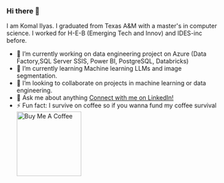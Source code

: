 ### Hi there 👋

I am Komal Ilyas. I graduated from Texas A&M with a master's in computer science. I worked for H-E-B (Emerging Tech and Innov) and IDES-inc before. 

- 🔭 I’m currently working on data engineering project on Azure (Data Factory,SQL Server SSIS, Power BI, PostgreSQL, Databricks)
- 🌱 I’m currently learning Machine learning LLMs and image segmentation.
- 👯 I’m looking to collaborate on projects in machine learning or data engineering.
- 💬 Ask me about anything [Connect with me on LinkedIn!](https://www.linkedin.com/in/komalilyas/)
- ⚡ Fun fact: I survive on coffee so if you wanna fund my coffee survival <a href="https://www.buymeacoffee.com/ktamu" target="_blank"><img src="https://cdn.buymeacoffee.com/buttons/v2/default-red.png" alt="Buy Me A Coffee" width="150" ></a>

<!--
**komaltamu/komaltamu** is a ✨ _special_ ✨ repository because its `README.md` (this file) appears on your GitHub profile.

Here are some ideas to get you started:

- 🔭 I’m currently working on ...
- 🌱 I’m currently learning ...
- 👯 I’m looking to collaborate on ...
- 🤔 I’m looking for help with ...
- 💬 Ask me about 
- 📫 How to reach me: ...
- 😄 Pronouns: ...
- ⚡ Fun fact: ...
-->
